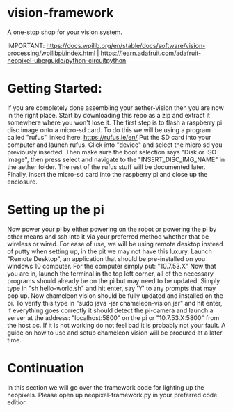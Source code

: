 # vision-framework

A one-stop shop for your vision system.

IMPORTANT: https://docs.wpilib.org/en/stable/docs/software/vision-processing/wpilibpi/index.html | https://learn.adafruit.com/adafruit-neopixel-uberguide/python-circuitpython

# Getting Started:

If you are completely done assembling your aether-vision then you are now in the right place.
Start by downloading this repo as a zip and extract it somewhere where you won't lose it.
The first step is to flash a raspberry pi disc image onto a micro-sd card.
To do this we will be using a program called "rufus" linked here: https://rufus.ie/en/
Put the SD card into your computer and launch rufus.
Click into "device" and select the micro sd you previously inserted.
Then make sure the boot selection says "Disk or ISO image", then press select and navigate to the "INSERT_DISC_IMG_NAME" in the aether folder.
The rest of the rufus stuff will be documented later.
Finally, insert the micro-sd card into the raspberry pi and close up the enclosure.

# Setting up the pi

Now power your pi by either powering on the robot or powering the pi by other means and ssh into it via your preferred method whether that be wireless or wired.
For ease of use, we will be using remote desktop instead of putty when setting up, in the pit we may not have this luxury.
Launch "Remote Desktop", an application that should be pre-installed on you windows 10 computer.
For the computer simply put: "10.7.53.X"
Now that you are in, launch the terminal in the top left corner, all of the necessary programs should already be on the pi but may need to be updated.
Simply type in "sh hello-world.sh" and hit enter, say 'Y' to any prompts that may pop up.
Now chameleon vision should be fully updated and installed on the pi.
To verify this type in "sudo java -jar chameleon-vision.jar" and hit enter, if everything goes correctly it should detect the pi-camera and launch a server at the address: "localhost:5800" on the pi or "10.7.53.X:5800" from the host pc.
If it is not working do not feel bad it is probably not your fault.
A guide on how to use and setup chameleon vision will be procured at a later time.

# Continuation

In this section we will go over the framework code for lighting up the neopixels.
Please open up neopixel-framework.py in your preferred code editior.
